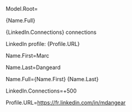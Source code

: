 Model.Root=<P>{Name.Full}</P><P>{LinkedIn.Connections} connections</P><P>LinkedIn profile: {Profile.URL}</P>

Name.First=Marc

Name.Last=Dangeard

Name.Full={Name.First} {Name.Last}

LinkedIn.Connections=+500

Profile.URL=<a href="https://fr.linkedin.com/in/mdangear">https://fr.linkedin.com/in/mdangear</a>